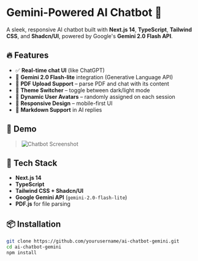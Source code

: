 # Gemini-Powered AI Chatbot 🤖

A sleek, responsive AI chatbot built with **Next.js 14**, **TypeScript**, **Tailwind CSS**, and **Shadcn/UI**, powered by Google's **Gemini 2.0 Flash API**.

## 🔥 Features

- ✅ **Real-time chat UI** (like ChatGPT)
- 🧠 **Gemini 2.0 Flash-lite** integration (Generative Language API)
- 📄 **PDF Upload Support** – parse PDF and chat with its content
- 🎨 **Theme Switcher** – toggle between dark/light mode
- 👤 **Dynamic User Avatars** – randomly assigned on each session
- 📱 **Responsive Design** – mobile-first UI
- 💬 **Markdown Support** in AI replies

## 📸 Demo

> ![Chatbot Screenshot](./public/demo.png) <!-- optional if you add one -->

## 🚀 Tech Stack

- **Next.js 14**
- **TypeScript**
- **Tailwind CSS + Shadcn/UI**
- **Google Gemini API** (`gemini-2.0-flash-lite`)
- **PDF.js** for file parsing

## 📦 Installation

```bash
git clone https://github.com/yourusername/ai-chatbot-gemini.git
cd ai-chatbot-gemini
npm install
